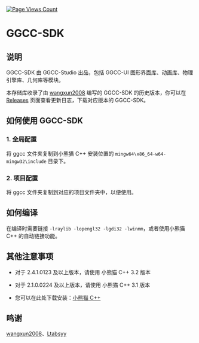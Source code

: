 [![Page Views Count](https://badges.toozhao.com/badges/01JBP5B1BD7X0MZWRNMAJB7R1B/green.svg)](https://badges.toozhao.com/stats/01JBP5B1BD7X0MZWRNMAJB7R1B "Get your own page views count badge on badges.toozhao.com")

# GGCC-SDK

## 说明

GGCC-SDK 由 GGCC-Studio 出品，包括 GGCC-UI 图形界面库、动画库、物理引擎库、几何库等模块。

本存储库收录了由 [wangxun2008](https://github.com/wangxun2008) 编写的 GGCC-SDK 的历史版本，你可以在 [Releases](https://github.com/lujiahao0115/GGCC-SDK/releases) 页面查看更新日志，下载对应版本的 GGCC-SDK。

## 如何使用 GGCC-SDK

### 1. 全局配置

将 ggcc 文件夹复制到小熊猫 C++ 安装位置的 `mingw64\x86_64-w64-mingw32\include` 目录下。

### 2. 项目配置

将 ggcc 文件夹复制到对应的项目文件夹中，以便使用。

## 如何编译

在编译时需要链接 `-lraylib -lopengl32 -lgdi32 -lwinmm`，或者使用小熊猫 C++ 的自动链接功能。

## 其他注意事项

- 对于 2.4.1.0123 及以上版本，请使用 小熊猫 C++ 3.2 版本

- 对于 2.1.0.0224 及以上版本，请使用 小熊猫 C++ 3.1 版本

- 您可以在此处下载安装：[小熊猫 C++](http://royqh.net/redpandacpp/download/)

## 鸣谢

[wangxun2008](https://github.com/wangxun2008)、[Ltabsyy](https://github.com/Ltabsyy)

